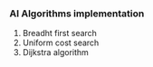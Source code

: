 ### AI Algorithms implementation

1. Breadht first search
2. Uniform cost search
3. Dijkstra algorithm
